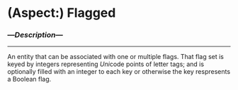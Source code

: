 # (Aspect:) Flagged
### —*Description*—
---

An entity that can be associated with one or multiple flags. That flag set is keyed by integers representing *Uni*code points of letter tags; and is optionally filled with an integer to each key or otherwise the key respresents a Boolean flag.